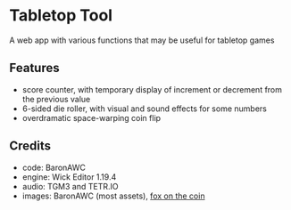 # Tabletop Tool
A web app with various functions that may be useful for tabletop games

## Features
* score counter, with temporary display of increment or decrement from the previous value
* 6-sided die roller, with visual and sound effects for some numbers
* overdramatic space-warping coin flip

## Credits
* code: BaronAWC
* engine: Wick Editor 1.19.4
* audio: TGM3 and TETR.IO
* images: BaronAWC (most assets), [fox on the coin](https://www.youtube.com/watch?v=kYYcbq6aZvA)
